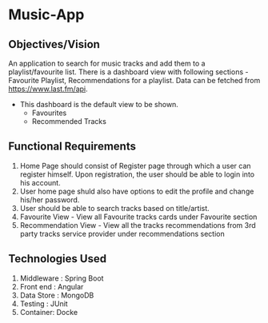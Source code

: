 # Music-App

## Objectives/Vision

An application to search for music tracks and add them to a playlist/favourite list. There is a dashboard view with following sections - 
Favourite Playlist, Recommendations for a playlist. Data can be fetched from https://www.last.fm/api.
<br>
- This dashboard is the default view to be shown.
  - Favourites 
  - Recommended Tracks
  
## Functional Requirements

1. Home Page should consist of Register page through which a user can register himself. Upon registration, the user should be able to login into his account.
2. User home page shuld also have options to edit the profile and change his/her password.
3. User should be able to search tracks based on title/artist.
4. Favourite View - View all Favourite tracks cards under Favourite section
5. Recommendation View - View all the tracks recommendations from 3rd party tracks service provider under recommendations section

## Technologies Used

1. Middleware : Spring Boot
2. Front end : Angular
3. Data Store : MongoDB
4. Testing : JUnit
5. Container: Docke

